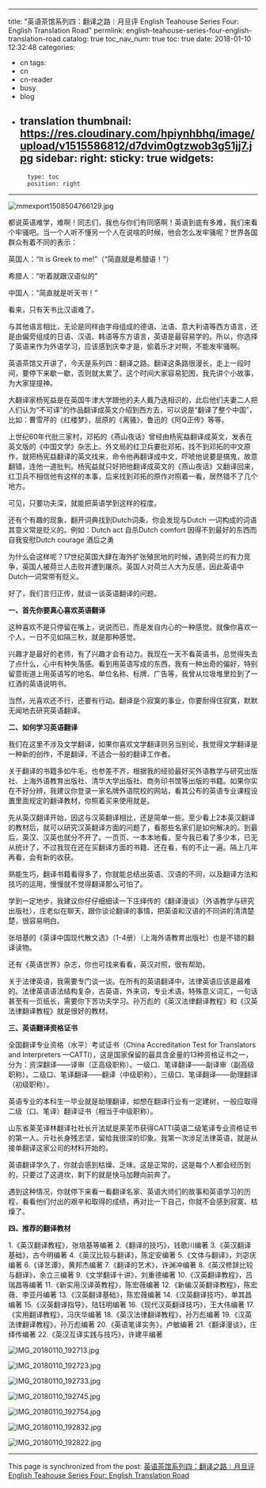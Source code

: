 
---
title: "英语茶馆系列四：翻译之路︱月旦评  English Teahouse Series Four: English Translation Road"
permlink: english-teahouse-series-four-english-translation-road
catalog: true
toc_nav_num: true
toc: true
date: 2018-01-10 12:32:48
categories:
- cn
tags:
- cn
- cn-reader
- busy
- blog
- translation
thumbnail: https://res.cloudinary.com/hpiynhbhq/image/upload/v1515586812/d7dvim0gtzwob3g51jj7.jpg
sidebar:
    right:
        sticky: true
widgets:
    -
        type: toc
        position: right
---


![mmexport1508504766129.jpg](https://res.cloudinary.com/hpiynhbhq/image/upload/v1515586812/d7dvim0gtzwob3g51jj7.jpg)



都说英语难学，难啊！同志们，我也与你们有同感啊！英语到底有多难，我们来看个牢骚吧。当一个人听不懂另一个人在说啥的时候，他会怎么发牢骚呢？世界各国群众有着不同的表示：

英国人：“It is Greek to me!”（“简直就是希腊语！”）

希腊人：“听着就跟汉语似的”

中国人：“简直就是听天书！” 

看来，只有天书比汉语难了。

与其他语言相比，无论是同样由字母组成的德语、法语、意大利语等西方语言，还是由偏旁组成的日语、汉语、韩语等东方语言，英语是最容易学的。所以，你选择了英语来作为外语学习，应该感到庆幸才是，偷着乐才对啊，不能发牢骚啊。

 英语茶馆又开讲了，今天是系列四：翻译之路。翻译这条路很漫长，走上一段时间，要停下来歇一歇，否则就太累了。这个时间大家容易犯困，我先讲个小故事，为大家提提神。

大翻译家杨宪益是在英国牛津大学跟他的夫人戴乃迭相识的，此后他们夫妻二人把人们认为“不可译”的作品翻译成英文介绍到西方去，可以说是“翻译了整个中国”，比如：曹雪芹的《红楼梦》，屈原的《离骚》，鲁迅的《阿Q正传》等等。

上世纪60年代批三家村，邓拓的《燕山夜话》曾经由杨宪益翻译成英文，发表在英文版的《中国文学》杂志上。外文局的红卫兵要批邓拓，找不到邓拓的中文原作，就把杨宪益翻译的英文找来，命令他再翻译成中文，吓唬他说要是搞鬼，故意翻错，连他一道批判。杨宪益就只好把他翻译成英文的《燕山夜话》又翻译回来，红卫兵不相信他有这样的本事，后来找到邓拓的原作对照着一看，居然错不了几个地方。

可见，只要功夫深，就能把英语学到这样的程度。

还有个有趣的现象，翻开词典找到Dutch词条，你会发现与Dutch 一词构成的词语其意义常是贬义的。例如：Dutch act 自杀Dutch comfort 因得不到最好的东西而自我安慰Dutch courage 酒后之勇

为什么会这样呢？17世纪英国大肆在海外扩张殖民地的时候，遇到荷兰的有力竞争，英国人被荷兰人击败并遭到屠杀。英国人对荷兰人大为反感，因此英语中Dutch一词常带有贬义。

好了，我们言归正传，就谈一谈英语翻译的问题。

**一、首先你要真心喜欢英语翻译**

这种喜欢不是只停留在嘴上，说说而已，而是发自内心的一种感觉。就像你喜欢一个人，一日不见如隔三秋，就是那种感觉。

兴趣才是最好的老师，有了兴趣才会有动力。我现在一天不看英语书，总觉得失去了点什么，心中有种失落感。看到用英语写成的东西，我有一种出奇的偏好，特别留意街道上用英语写的地名、单位名称、标牌、广告等，我曾从垃圾堆里捡到了一红酒的英语说明书。

当然，光喜欢还不行，还要有行动。翻译是个寂寞的事业，你要耐得住寂寞，默默无闻地去研究英语翻译。

**二、如何学习英语翻译**

我们在这里不涉及文学翻译，如果你喜欢文学翻译则另当别论，我觉得文学翻译是一种新的创作，不是翻译，不适合一般的翻译工作者。

关于翻译的书籍多如牛毛，也参差不齐，根据我的经验最好买外语教学与研究出版社、上海外语教育出版社、清华大学出版社、商务印书馆等出版的书籍。如果你实在不好分辨，我建议你登录一家名牌外语院校的网站，看其公布的英语专业课程设置里面规定的翻译教材，你照着买来使用就是。

先从英汉翻译开始，因这与汉英翻译相比，还是简单一些。至少看上2本英汉翻译的教材后，就可以研究汉英翻译方面的问题了，看那些名家们是如何解决的。到最后，英汉、汉英也就分不开了。一页页、一本本地看，至今我已看了多少本，已无从统计了，不过我现在还在买翻译方面的书籍、还在看，有的不止一遍。隔上几年再看，会有新的收获。

熟能生巧，翻译书籍看得多了，你就能总结出英语、汉语的不同，以及翻译方法和技巧的运用，慢慢就不觉得翻译那么可怕了。

学到一定地步，我建议你仔仔细细读一下庄绎传的《翻译漫谈》（外语教学与研究出版社），庄老似在聊天，跟你谈论翻译的事情，把英语和汉语的不同讲的清清楚楚，很容易明白。

张培基的《英译中国现代散文选》（1-4册）（上海外语教育出版社）也是不错的翻译读物。

还有《英语世界》杂志，你也可找来看看，英汉对照，很有帮助。

关于法律英语，我需要专门谈一谈。在所有的英语翻译中，法律英语应该是最难的。法律英语语法结构复杂，古英语，外来词，专业术语，特殊意义词汇，一句话甚至有一页纸长，需要你下苦功夫学习。孙万彪的《英汉法律翻译教程》和《汉英法律翻译教程》就是很好的教材。

**三、英语翻译资格证书**

全国翻译专业资格（水平）考试证书（China Accreditation Test for Translators and Interpreters —CATTI），这是国家保留的最具含金量的13种资格证书之一，分为：资深翻译——译审（正高级职称）。一级口、笔译翻译——副译审（副高级职称）。二级口、笔译翻译——翻译（中级职称）。三级口、笔译翻译——助理翻译（初级职称）。

英语专业的本科生一毕业就是助理翻译，如想在翻译行业有一定建树，一般应取得二级（口、笔译）翻译证书（相当于中级职称）。

山东省莱芜译林翻译社社长亓法斌是莱芜市获得CATTI英语二级笔译专业资格证书的第一人。亓社长身残志坚，留给我很深的印象。我第一次涉足法律英语，就是从接单翻译这家公司的材料开始的。

英语翻译学久了，你就会感到枯燥、乏味。这是正常的，这是每个人都会经历到的，只要过了这道坎，剩下的就是快马加鞭向前奔了。

遇到这种情况，你就停下来看一看翻译名家、英语大师们的故事和英语学习的历程，看看他们付出的艰辛和取得的成绩，再对比一下自己，你就不会感到寂寞、枯燥了。 

**四、推荐的翻译教材**

 1.《英汉翻译教程》，张培基等编著
 2.《翻译的技巧》，钱歌川编著
 3.《英汉翻译基础》，古今明编著
 4.《英汉比较与翻译》，陈定安编著
 5.《文体与翻译》，刘宓庆编著
 6.《译艺谭》，黄邦杰编著
 7.《翻译的艺术》，许渊冲编著
 8.《英汉修辞比较与翻译》，余立三编著
 9.《文学翻译十讲》，刘重德编著
10.《汉英翻译教程》，吕瑞昌等编著
11.《新实用汉译英教程》，陈宏薇编著
12.《新编汉英翻译教程》，陈宏薇、李亚丹编著
13.《汉英翻译基础》，陈宏薇编著
14.《汉英翻译技巧》，单其昌编著
15.《汉英翻译指导》，陆钰明编著
16.《现代汉英翻译技巧》，王大伟编著
17.《实用翻译教程》，冯庆华编著
18.《英汉法律翻译教程》，孙万彪编著
19.《汉英法律翻译教程》，孙万彪编著
20.《英语笔译实务》，卢敏编著
21.《翻译漫谈》，庄绎传编著
22.《英汉互译实践与技巧》，许建平编著

![IMG_20180110_192713.jpg](https://res.cloudinary.com/hpiynhbhq/image/upload/v1515587243/riijpkxacrzfmmclfoor.jpg)


![IMG_20180110_192723.jpg](https://res.cloudinary.com/hpiynhbhq/image/upload/v1515587253/djxdrtxecuoxt4t1obqx.jpg)


![IMG_20180110_192733.jpg](https://res.cloudinary.com/hpiynhbhq/image/upload/v1515587292/hxcqzre9zmxr4fy3pnox.jpg)


![IMG_20180110_192745.jpg](https://res.cloudinary.com/hpiynhbhq/image/upload/v1515587319/cnpgzrkro5vgpq9384yv.jpg)


![IMG_20180110_192754.jpg](https://res.cloudinary.com/hpiynhbhq/image/upload/v1515587344/ahkbgtlto0xg8ze7yc9v.jpg)



![IMG_20180110_192832.jpg](https://res.cloudinary.com/hpiynhbhq/image/upload/v1515587549/hts9ri19oneqse0ju0mj.jpg)



![IMG_20180110_192822.jpg](https://res.cloudinary.com/hpiynhbhq/image/upload/v1515587555/onetzmwhvb7ot3jfpqgr.jpg)

- - -

This page is synchronized from the post: [英语茶馆系列四：翻译之路︱月旦评  English Teahouse Series Four: English Translation Road](https://steemit.com/@bring/english-teahouse-series-four-english-translation-road)
